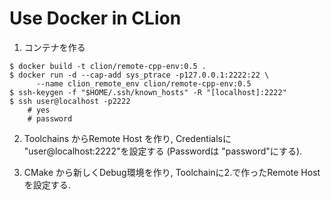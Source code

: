 # Use Docker in CLion

1. コンテナを作る 
```shell script
$ docker build -t clion/remote-cpp-env:0.5 .  
$ docker run -d --cap-add sys_ptrace -p127.0.0.1:2222:22 \
      --name clion_remote_env clion/remote-cpp-env:0.5
$ ssh-keygen -f "$HOME/.ssh/known_hosts" -R "[localhost]:2222"
$ ssh user@localhost -p2222
    # yes
    # password
```

2. Toolchains からRemote Host を作り,
Credentialsに "user@localhost:2222"を設定する
(Passwordは "password"にする).

3. CMake から新しくDebug環境を作り, 
Toolchainに2.で作ったRemote Hostを設定する.
